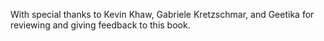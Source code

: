 With special thanks to Kevin Khaw, Gabriele Kretzschmar, and Geetika for reviewing and giving feedback to this book.